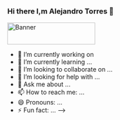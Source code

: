 ### Hi there I,m Alejandro Torres 👋
<img src="https://i.postimg.cc/cCJxZZtf/pannel.png" alt="Banner" width="200" height="50" />

- 🔭 I’m currently working on 
- 🌱 I’m currently learning ...
- 👯 I’m looking to collaborate on ...
- 🤔 I’m looking for help with ...
- 💬 Ask me about ...
- 📫 How to reach me: ...
- 😄 Pronouns: ...
- ⚡ Fun fact: ...
-->
